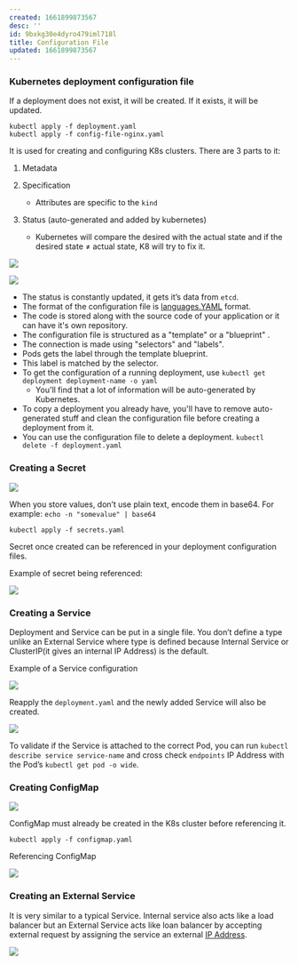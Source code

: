 ```yaml
---
created: 1661899873567
desc: ''
id: 9bxkg30e4dyro479iml718l
title: Configuration File
updated: 1661899873567
---
```

   
### Kubernetes deployment configuration file   
   
If a deployment does not exist, it will be created. If it exists, it will be updated.   
   
`kubectl apply -f deployment.yaml`   
`kubectl apply -f config-file-nginx.yaml`   
   
It is used for creating and configuring K8s clusters. There are 3 parts to it:   
   
1. Metadata   
2. Specification   
   
   - Attributes are specific to the `kind`   
3. Status (auto-generated and added by kubernetes)   
   
   - Kubernetes will compare the desired with the actual state and if the desired state ≠ actual state, K8 will try to fix it.   
   
![](https://res.cloudinary.com/zubayr/image/upload/v1655117494/wiki/ipq3mbgswsrb0ufg7hrt.png)   
   
![](https://res.cloudinary.com/zubayr/image/upload/v1655117667/wiki/fakkxkxbdvspydlfnd4f.png)   
   
   
- The status is constantly updated, it gets it’s data from `etcd`.   
- The format of the configuration file is [languages.YAML](../devlog/languages.YAML.md) format.   
- The code is stored along with the source code of your application or it can have it's own repository.   
- The configuration file is structured as a "template" or a "blueprint" .   
- The connection is made using "selectors" and "labels".   
- Pods gets the label through the template blueprint.   
- This label is matched by the selector.   
- To get the configuration of a running deployment, use `kubectl get deployment deployment-name -o yaml`   
  - You'll find that a lot of information will be auto-generated by Kubernetes.   
- To copy a deployment you already have, you'll have to remove auto-generated stuff and clean the configuration file before creating a deployment from it.   
- You can use the configuration file to delete a deployment. `kubectl delete -f deployment.yaml`   
   
### Creating a Secret   
   
![](https://res.cloudinary.com/zubayr/image/upload/v1655127535/wiki/ag8cc3fib3l5qtkvwasf.png)   
   
When you store values, don’t use plain text, encode them in base64. For example: `echo -n "somevalue" | base64`   
   
`kubectl apply -f secrets.yaml`   
   
Secret once created can be referenced in your deployment configuration files.   
   
Example of secret being referenced:   
   
![](https://res.cloudinary.com/zubayr/image/upload/v1655127895/wiki/lmddjxbristzwqipuuy3.png)   
   
### Creating a Service   
   
Deployment and Service can be put in a single file. You don’t define a type unlike an External Service where type is defined because Internal Service or ClusterIP(it gives an internal IP Address) is the default.   
   
Example of a Service configuration   
   
![](https://res.cloudinary.com/zubayr/image/upload/v1655128136/wiki/vepvw9yubv8izozijvjo.png)   
   
Reapply the `deployment.yaml` and the newly added Service will also be created.   
   
![](https://res.cloudinary.com/zubayr/image/upload/v1655128207/wiki/ljbcr1cfavkzz0lsbjd1.png)   
   
To validate if the Service is attached to the correct Pod, you can run `kubectl describe service service-name` and cross check `endpoints` IP Address with the Pod’s `kubectl get pod -o wide`.   
   
### Creating ConfigMap   
   
![](https://res.cloudinary.com/zubayr/image/upload/v1655128682/wiki/mow4k1vejxaungybxje8.png)   
   
ConfigMap must already be created in the K8s cluster before referencing it.   
   
`kubectl apply -f configmap.yaml`   
   
Referencing ConfigMap   
   
![](https://res.cloudinary.com/zubayr/image/upload/v1655128847/wiki/odygjn3izkrd8gotfhlq.png)   
   
### Creating an External Service   
   
It is very similar to a typical Service. Internal service also acts like a load balancer but an External Service acts like loan balancer by accepting external request by assigning the service an external [IP Address](../devlog/ip%20address.md).   
   
![](https://res.cloudinary.com/zubayr/image/upload/v1655129162/wiki/gpts0wcs1wrdij7txbfc.png)
